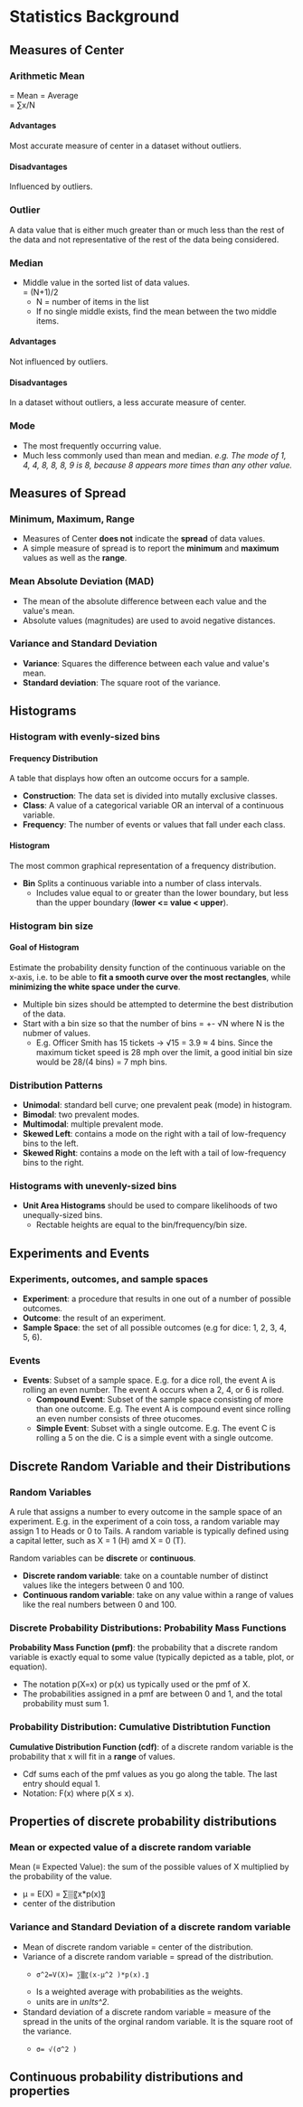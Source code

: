 # Statistics Background
## Measures of Center
### Arithmetic Mean
= Mean = Average  
= ∑x/N

#### Advantages
Most accurate measure of center in a dataset without outliers.

#### Disadvantages
Influenced by outliers.

### Outlier
A data value that is either much greater than or much less than the rest of the data and not representative of the rest of the data being considered.

### Median
- Middle value in the sorted list of data values.  
= (N+1)/2  
  - N = number of items in the list
  - If no single middle exists, find the mean between the two middle items.

#### Advantages
Not influenced by outliers.

#### Disadvantages
In a dataset without outliers, a less accurate measure of center.

### Mode
- The most frequently occurring value.
- Much less commonly used than mean and median.
*e.g. The mode of 1, 4, 4, 8, 8, 8, 9 is 8, because 8 appears more times than any other value.*

## Measures of Spread
### Minimum, Maximum, Range
- Measures of Center **does not** indicate the **spread** of data values.
- A simple measure of spread is to report the **minimum** and **maximum** values as well as the **range**.
### Mean Absolute Deviation (MAD)
- The mean of the absolute difference between each value and the value's mean.
- Absolute values (magnitudes) are used to avoid negative distances.
### Variance and Standard Deviation
- **Variance**: Squares the difference between each value and value's mean.
- **Standard deviation**: The square root of the variance.

## Histograms
### Histogram with evenly-sized bins
#### Frequency Distribution
A table that displays how often an outcome occurs for a sample.
- **Construction**: The data set is divided into mutally exclusive classes.
- **Class**: A value of a categorical variable OR an interval of a continuous variable.
- **Frequency**: The number of events or values that fall under each class.
#### Histogram
The most common graphical representation of a frequency distribution.
- **Bin** Splits a continuous variable into a number of class intervals.
  - Includes value equal to or greater than the lower boundary, but less than the upper boundary (**lower <= value < upper**).
### Histogram bin size
#### Goal of Histogram
Estimate the probability density function of the continuous variable on the x-axis, i.e. to be able to **fit a smooth curve over the most rectangles**, while **minimizing the white space under the curve**.
- Multiple bin sizes should be attempted to determine the best distribution of the data.
- Start with a bin size so that the number of bins = +- √N where N is the nubmer of values.
  - E.g. Officer Smith has 15 tickets -> √15 = 3.9 ≈ 4 bins. Since the maximum ticket speed is 28 mph over the limit, a good initial bin size would be 28/(4 bins) = 7 mph bins.
### Distribution Patterns
- **Unimodal**: standard bell curve; one prevalent peak (mode) in histogram.
- **Bimodal**: two prevalent modes.
- **Multimodal**: multiple prevalent mode.
- **Skewed Left**: contains a mode on the right with a tail of low-frequency bins to the left.
- **Skewed Right**: contains a mode on the left with a tail of low-frequency bins to the right.
### Histograms with unevenly-sized bins
- **Unit Area Histograms** should be used to compare likelihoods of two unequally-sized bins.
  - Rectable heights are equal to the bin/frequency/bin size.
## Experiments and Events
### Experiments, outcomes, and sample spaces
- **Experiment**: a procedure that results in one out of a number of possible outcomes.
- **Outcome**: the result of an experiment.
- **Sample Space**: the set of all possible outcomes (e.g for dice: 1, 2, 3, 4, 5, 6).
### Events
- **Events**: Subset of a sample space. E.g. for a dice roll, the event A is rolling an even number.  The event A occurs when a 2, 4, or 6 is rolled.
  - **Compound Event**: Subset of the sample space consisting of more than one outcome. E.g. The event A is compound event since rolling an even number consists of three otucomes.
  - **Simple Event**: Subset with a single outcome. E.g. The event C is rolling a 5 on the die. C is a simple event with a single outcome.
## Discrete Random Variable and their Distributions
### Random Variables
A rule that assigns a number to every outcome in the sample space of an experiment. E.g. in the experiment of a coin toss, a random variable may assign 1 to Heads or 0 to Tails. A random variable is typically defined using a capital letter, such as X = 1 (H) amd X = 0 (T).  
  
Random variables can be **discrete** or **continuous**.
- **Discrete random variable**: take on a countable number of distinct values like the integers between 0 and 100.
- **Continuous random variable**: take on any value within a range of values like the real numbers between 0 and 100.
### Discrete Probability Distributions: Probability Mass Functions
**Probability Mass Function (pmf)**: the probability that a discrete random variable is exactly equal to some value (typically depicted as a table, plot, or equation).
- The notation p(X=x) or p(x) us typically used or the pmf of X.
- The probabilities assigned in a pmf are between 0 and 1, and the total probability must sum 1.
### Probability Distribution: Cumulative Distribtution Function
**Cumulative Distribution Function (cdf)**: of a discrete random variable is the probability that x will fit in a **range** of values.
- Cdf sums each of the pmf values as you go along the table. The last entry should equal 1.
- Notation: F(x) where p(X ≤ x). 
## Properties of discrete probability distributions
### Mean or expected value of a discrete random variable
Mean (≡ Expected Value): the sum of the possible values of X multiplied by the probability of the value.
-	µ = E(X) = ∑▒〖x*p(x)〗
- center of the distribution
### Variance and Standard Deviation of a discrete random variable
- Mean of discrete random variable = center of the distribution.
- Variance of a discrete random variable = spread of the distribution.
  - 	σ^2=V(X)= ∑▒〖(x-μ^2 )*p(x).〗
  - Is a weighted average with probabilities as the weights.
  - units are in *unⅈts^2*.
- Standard deviation of a discrete random variable = measure of the spread in the units of the orginal random variable. It is the square root of the variance.
  - 	σ= √(σ^2 )
## Continuous probability distributions and properties
